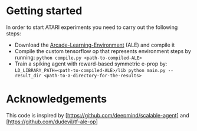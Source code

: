 # Getting started

In order to start ATARI experiments you need to carry out the following steps:

- Download the [Arcade-Learning-Environment](https://github.com/mgbellemare/Arcade-Learning-Environment) (ALE) and compile it
- Compile the custom tensorflow op that represents environment steps by running: `python compile.py <path-to-compiled-ALE>`
- Train a spiking agent with reward-based symmetric e-prop by:
`LD_LIBRARY_PATH=<path-to-compiled-ALE>/lib python main.py --result_dir <path-to-a-directory-for-the-results>`

# Acknowledgements

This code is inspired by [https://github.com/deepmind/scalable-agent] and [https://github.com/dudevil/tf-ale-op]

